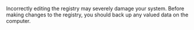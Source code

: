 <Token xmlns:xlink="http://www.w3.org/1999/xlink">Incorrectly editing the registry may severely damage your system. Before making changes to the registry, you should back up any valued data on the computer.</Token>